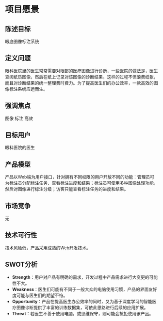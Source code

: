 # 项目愿景

## 陈述目标
眼底图像标注系统

## 定义问题
眼科医院里的医生常常需要对眼部的医疗图像进行诊断，一些医院的做法是，医生查阅纸质图像，然后在纸上记录对该图像的诊断结果。这样的过程不但浪费纸张，而且对诊断结果的统一整理费时费力。为了提高医生们的办公效率，一款高效的图像标注系统应运而生。

## 强调焦点
图像 标注 高效

## 目标用户
眼科医院的医生

## 产品模型
产品以Web端为用户接口，针对拥有不同权限的用户开放不同的功能：管理员可为标注员分配标注任务、查看标注进度和结果；标注员可使用多种图像处理功能，然后对图像进行标注分级；访客只能查看标注任务的进度和结果。

## 市场竞争
无

## 技术可行性
技术风险低，产品采用成熟的Web开发技术。

## SWOT分析
- **Strength**：用户对产品有明确的需求，开发过程中产品需求进行大变更的可能性不大。
- **Weakness**：医生们可能有不同于一般大众的电脑使用习惯，产品的界面友好度可能与医生们的期望不符。
- **Opportunity**：产品在提高医生办公效率的同时，又为基于深度学习的智能医疗图像诊断提供了丰富的训练数据集，可依此思路进行后续的应用扩展。
- **Threat**：若医生不善于使用电脑，或思维保守，则可能会抗拒使用该产品。
